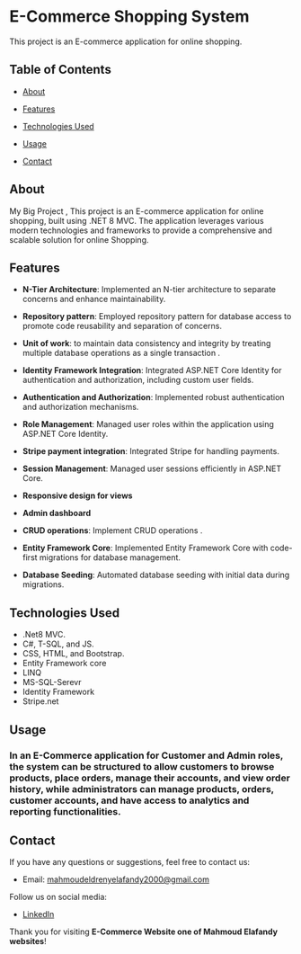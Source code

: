 
# E-Commerce Shopping System 

This project is an E-commerce application for online shopping.

## Table of Contents 

- [About](#about) 

- [Features](#features) 

- [Technologies Used](#technologies-used) 

- [Usage](#usage) 

- [Contact](#contact) 

## About 

My Big Project , This project is an E-commerce application for online shopping, built using .NET 8 MVC. The application leverages various modern technologies and frameworks to provide a comprehensive and scalable solution for online Shopping.

## Features 


- **N-Tier Architecture**: Implemented an N-tier architecture to separate concerns and enhance maintainability.

- **Repository pattern**:  Employed repository pattern for database access to promote code reusability and separation of concerns.
 
- **Unit of work**: to maintain data consistency and integrity by treating multiple database operations as a single transaction . 

- **Identity Framework Integration**: Integrated ASP.NET Core Identity for authentication and authorization, including custom user fields.

- **Authentication and Authorization**: Implemented robust authentication and authorization mechanisms.

- **Role Management**: Managed user roles within the application using ASP.NET Core Identity.

- **Stripe payment integration**:  Integrated Stripe for handling payments.

- **Session Management**: Managed user sessions efficiently in ASP.NET Core.

- **Responsive design for views** 

- **Admin dashboard**

- **CRUD operations**: Implement CRUD operations .

- **Entity Framework Core**: Implemented Entity Framework Core with code-first migrations for database management.
    
- **Database Seeding**: Automated database seeding with initial data during migrations.


## Technologies Used 

- .Net8 MVC.
- C#, T-SQL, and JS.
- CSS, HTML, and Bootstrap. 
- Entity Framework core
- LINQ 
- MS-SQL-Serevr 
- Identity Framework 
- Stripe.net 



## Usage 

### In an E-Commerce application for Customer and Admin roles, the system can be structured to allow customers to browse products, place orders, manage their accounts, and view order history, while administrators can manage products, orders, customer accounts, and have access to analytics and reporting functionalities.  

 


## Contact 

If you have any questions or suggestions, feel free to contact us: 

- Email: [mahmoudeldrenyelafandy2000@gmail.com](mailto:mahmoudeldrenyelafandy2000@gmail.com) 

Follow us on social media: 

- [LinkedIn](https://www.linkedin.com/in/mahmoud-abd-el-halim-sw) 

 

Thank you for visiting **E-Commerce Website one of Mahmoud Elafandy websites**! 

 

 

 

 

 

 

 

 

 

 

 

 

 

 

 

 

 

 

 

 

 
